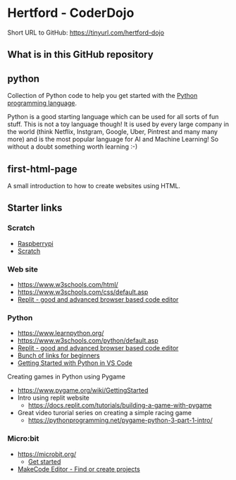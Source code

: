 # Hertford - CoderDojo

Short URL to GitHub: https://tinyurl.com/hertford-dojo

## What is in this GitHub repository

## python

Collection of Python code to help you get started with the [Python programming language](https://www.python.org/).

Python is a good starting language which can be used for all sorts of fun stuff. This is not a toy language though!
It is used by every large company in the world (think Netflix, Instgram, Google, Uber, Pintrest and many many more) and is the most popular language for AI and Machine Learning! So without a doubt something worth learning :-)

## first-html-page

A small introduction to how to create websites using HTML.

## Starter links

### Scratch

- [Raspberrypi](https://www.raspberrypi.org/learn/)
- [Scratch](https://scratch.mit.edu/)

### Web site

- https://www.w3schools.com/html/
- https://www.w3schools.com/css/default.asp
- [Replit - good and advanced browser based code editor](https://replit.com/new/html)

### Python

- https://www.learnpython.org/
- https://www.w3schools.com/python/default.asp
- [Replit - good and advanced browser based code editor](https://replit.com/new/python3)
- [Bunch of links for beginners](https://wiki.python.org/moin/BeginnersGuide/NonProgrammers)
- [Getting Started with Python in VS Code](https://code.visualstudio.com/docs/python/python-tutorial)

Creating games in Python using Pygame

- https://www.pygame.org/wiki/GettingStarted
- Intro using replit website
  - https://docs.replit.com/tutorials/building-a-game-with-pygame
- Great video turorial series on creating a simple racing game
  - https://pythonprogramming.net/pygame-python-3-part-1-intro/

### Micro:bit

- https://microbit.org/
  - [Get started](https://microbit.org/get-started/first-steps/introduction/)
- [MakeCode Editor - Find or create projects](https://makecode.microbit.org/)
